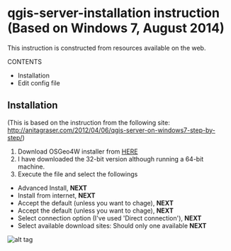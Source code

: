 qgis-server-installation instruction (Based on Windows 7, August 2014)
===================

This instruction is constructed from resources available on the web.

CONTENTS
- Installation
- Edit config file

Installation
------------
(This is based on the instruction from the following site:
http://anitagraser.com/2012/04/06/qgis-server-on-windows7-step-by-step/)

1. Download OSGeo4W installer from [HERE]
2. I have downloaded the 32-bit version although running a 64-bit machine.
3. Execute the file and select the followings
  - Advanced Install, **NEXT**
  - Install from internet, **NEXT**
  - Accept the default (unless you want to chage), **NEXT**
  - Accept the default (unless you want to chage), **NEXT**
  - Select connection option (I've used 'Direct connection'), **NEXT**
  - Select available download sites: Should only one available **NEXT**


  ![alt tag](http://)


[HERE]:https://www.qgis.org/en/site/forusers/download.html
